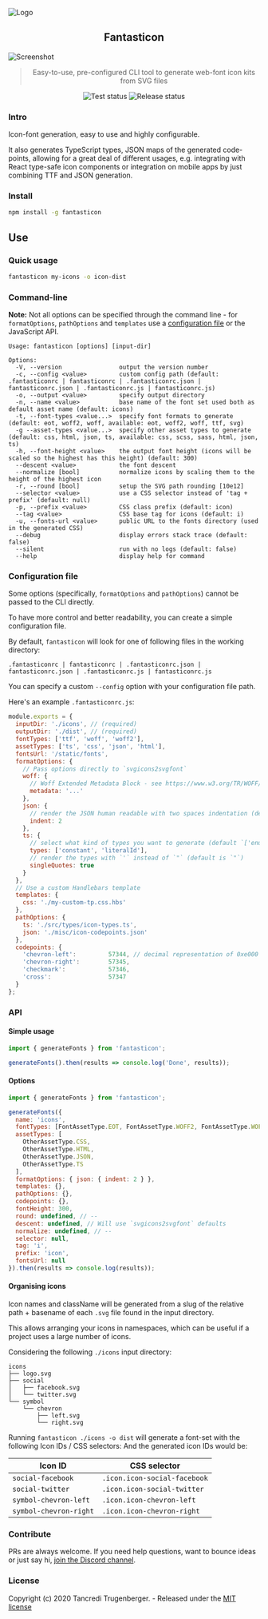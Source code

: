 ![Logo](https://fantasticon.s3.eu-west-2.amazonaws.com/readme/logo.png)

<h2 align="center">Fantasticon</h2>

![Screenshot](https://fantasticon.s3.eu-west-2.amazonaws.com/readme/screenshot.png)

<blockquote align="center">
  Easy-to-use, pre-configured CLI tool to generate web-font icon kits from SVG files
</blockquote>

<p align="center">
  <img src="https://github.com/tancredi/fantasticon/workflows/Test/badge.svg" alt="Test status">
  <img src="https://github.com/tancredi/fantasticon/workflows/Release/badge.svg" alt="Release status">
</p>

### Intro

Icon-font generation, easy to use and highly configurable.

It also generates TypeScript types, JSON maps of the generated code-points, allowing for a great deal of different usages, e.g. integrating with React type-safe icon components or integration on mobile apps by just combining TTF and JSON generation.

### Install

```bash
npm install -g fantasticon
```

## Use

### Quick usage

```bash
fantasticon my-icons -o icon-dist
```

### Command-line

**Note:** Not all options can be specified through the command line - for `formatOptions`, `pathOptions` and `templates` use a [configuration file](#configuration-file) or the JavaScript API.

```
Usage: fantasticon [options] [input-dir]

Options:
  -V, --version                output the version number
  -c, --config <value>         custom config path (default: .fantasticonrc | fantasticonrc | .fantasticonrc.json | fantasticonrc.json | .fantasticonrc.js | fantasticonrc.js)
  -o, --output <value>         specify output directory
  -n, --name <value>           base name of the font set used both as default asset name (default: icons)
  -t, --font-types <value...>  specify font formats to generate (default: eot, woff2, woff, available: eot, woff2, woff, ttf, svg)
  -g --asset-types <value...>  specify other asset types to generate (default: css, html, json, ts, available: css, scss, sass, html, json, ts)
  -h, --font-height <value>    the output font height (icons will be scaled so the highest has this height) (default: 300)
  --descent <value>            the font descent
  --normalize [bool]           normalize icons by scaling them to the height of the highest icon
  -r, --round [bool]           setup the SVG path rounding [10e12]
  --selector <value>           use a CSS selector instead of 'tag + prefix' (default: null)
  -p, --prefix <value>         CSS class prefix (default: icon)
  --tag <value>                CSS base tag for icons (default: i)
  -u, --fonts-url <value>      public URL to the fonts directory (used in the generated CSS)
  --debug                      display errors stack trace (default: false)
  --silent                     run with no logs (default: false)
  --help                       display help for command
```

### Configuration file

Some options (specifically, `formatOptions` and `pathOptions`) cannot be passed to the CLI directly.

To have more control and better readability, you can create a simple configuration file.

By default, `fantasticon` will look for one of following files in the working directory:

```
.fantasticonrc | fantasticonrc | .fantasticonrc.json | fantasticonrc.json | .fantasticonrc.js | fantasticonrc.js
```

You can specify a custom `--config` option with your configuration file path.

Here's an example `.fantasticonrc.js`:

```js
module.exports = {
  inputDir: './icons', // (required)
  outputDir: './dist', // (required)
  fontTypes: ['ttf', 'woff', 'woff2'],
  assetTypes: ['ts', 'css', 'json', 'html'],
  fontsUrl: '/static/fonts',
  formatOptions: {
    // Pass options directly to `svgicons2svgfont`
    woff: {
      // Woff Extended Metadata Block - see https://www.w3.org/TR/WOFF/#Metadata
      metadata: '...'
    },
    json: {
      // render the JSON human readable with two spaces indentation (default is none, so minified)
      indent: 2
    },
    ts: {
      // select what kind of types you want to generate (default `['enum', 'constant', 'literalId', 'literalKey']`)
      types: ['constant', 'literalId'],
      // render the types with `'` instead of `"` (default is `"`)
      singleQuotes: true
    }
  },
  // Use a custom Handlebars template
  templates: {
    css: './my-custom-tp.css.hbs'
  },
  pathOptions: {
    ts: './src/types/icon-types.ts',
    json: './misc/icon-codepoints.json'
  },
  codepoints: {
    'chevron-left':         57344, // decimal representation of 0xe000
    'chevron-right':        57345,
    'checkmark':            57346,
    'cross':                57347
  }
};
```

### API

#### Simple usage

```js
import { generateFonts } from 'fantasticon';

generateFonts().then(results => console.log('Done', results));
```

#### Options

```js
import { generateFonts } from 'fantasticon';

generateFonts({
  name: 'icons',
  fontTypes: [FontAssetType.EOT, FontAssetType.WOFF2, FontAssetType.WOFF],
  assetTypes: [
    OtherAssetType.CSS,
    OtherAssetType.HTML,
    OtherAssetType.JSON,
    OtherAssetType.TS
  ],
  formatOptions: { json: { indent: 2 } },
  templates: {},
  pathOptions: {},
  codepoints: {},
  fontHeight: 300,
  round: undefined, // --
  descent: undefined, // Will use `svgicons2svgfont` defaults
  normalize: undefined, // --
  selector: null,
  tag: 'i',
  prefix: 'icon',
  fontsUrl: null
}).then(results => console.log(results));
```

#### Organising icons

Icon names and className will be generated from a slug of the relative path + basename of each `.svg` file found in the input directory.

This allows arranging your icons in namespaces, which can be useful if a project uses a large number of icons.

Considering the following `./icons` input directory:

```
icons
├── logo.svg
├── social
│   ├── facebook.svg
│   └── twitter.svg
└── symbol
    └── chevron
        ├── left.svg
        └── right.svg
```

Running `fantasticon ./icons -o dist` will generate a font-set with the following Icon IDs / CSS selectors:
And the generated icon IDs would be:

| Icon ID                | CSS selector                 |
| ---------------------- | ---------------------------- |
| `social-facebook`      | `.icon.icon-social-facebook` |
| `social-twitter`       | `.icon.icon-social-twitter`  |
| `symbol-chevron-left`  | `.icon.icon-chevron-left`    |
| `symbol-chevron-right` | `.icon.icon-chevron-right`   |

### Contribute

PRs are always welcome. If you need help questions, want to bounce ideas or just say hi, [join the Discord channel](https://discord.gg/BXAY3Kc3mp).

### License

Copyright (c) 2020 Tancredi Trugenberger. - Released under the [MIT license](https://github.com/tancredi/fantasticon/blob/master/LICENSE)

